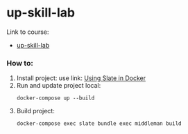 # up-skill-lab

Link to course:

* [up-skill-lab](https://olgamardvilko.github.io/up-skill-lab/)


### How to:

1) Install project:
    use link: [Using Slate in Docker](https://github.com/slatedocs/slate/wiki/Using-Slate-in-Docker)
2) Run and update project local:
    ```
    docker-compose up --build
    ```
3) Build project:
    ```
    docker-compose exec slate bundle exec middleman build
    ```
